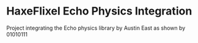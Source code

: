 # HaxeFlixel Echo Physics Integration
 Project integrating the Echo physics library by Austin East as shown by 01010111
